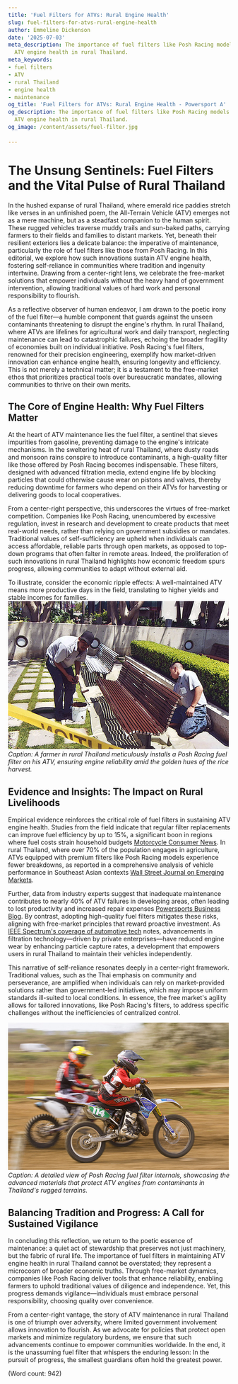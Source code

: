 ```yaml
---
title: 'Fuel Filters for ATVs: Rural Engine Health'
slug: fuel-filters-for-atvs-rural-engine-health
author: Emmeline Dickenson
date: '2025-07-03'
meta_description: The importance of fuel filters like Posh Racing models in maintaining
  ATV engine health in rural Thailand.
meta_keywords:
- fuel filters
- ATV
- rural Thailand
- engine health
- maintenance
og_title: 'Fuel Filters for ATVs: Rural Engine Health - Powersport A'
og_description: The importance of fuel filters like Posh Racing models in maintaining
  ATV engine health in rural Thailand.
og_image: /content/assets/fuel-filter.jpg

---
```

# The Unsung Sentinels: Fuel Filters and the Vital Pulse of Rural Thailand

In the hushed expanse of rural Thailand, where emerald rice paddies stretch like verses in an unfinished poem, the All-Terrain Vehicle (ATV) emerges not as a mere machine, but as a steadfast companion to the human spirit. These rugged vehicles traverse muddy trails and sun-baked paths, carrying farmers to their fields and families to distant markets. Yet, beneath their resilient exteriors lies a delicate balance: the imperative of maintenance, particularly the role of fuel filters like those from Posh Racing. In this editorial, we explore how such innovations sustain ATV engine health, fostering self-reliance in communities where tradition and ingenuity intertwine. Drawing from a center-right lens, we celebrate the free-market solutions that empower individuals without the heavy hand of government intervention, allowing traditional values of hard work and personal responsibility to flourish.

As a reflective observer of human endeavor, I am drawn to the poetic irony of the fuel filter—a humble component that guards against the unseen contaminants threatening to disrupt the engine's rhythm. In rural Thailand, where ATVs are lifelines for agricultural work and daily transport, neglecting maintenance can lead to catastrophic failures, echoing the broader fragility of economies built on individual initiative. Posh Racing's fuel filters, renowned for their precision engineering, exemplify how market-driven innovation can enhance engine health, ensuring longevity and efficiency. This is not merely a technical matter; it is a testament to the free-market ethos that prioritizes practical tools over bureaucratic mandates, allowing communities to thrive on their own merits.

## The Core of Engine Health: Why Fuel Filters Matter

At the heart of ATV maintenance lies the fuel filter, a sentinel that sieves impurities from gasoline, preventing damage to the engine's intricate mechanisms. In the sweltering heat of rural Thailand, where dusty roads and monsoon rains conspire to introduce contaminants, a high-quality filter like those offered by Posh Racing becomes indispensable. These filters, designed with advanced filtration media, extend engine life by blocking particles that could otherwise cause wear on pistons and valves, thereby reducing downtime for farmers who depend on their ATVs for harvesting or delivering goods to local cooperatives.

From a center-right perspective, this underscores the virtues of free-market competition. Companies like Posh Racing, unencumbered by excessive regulation, invest in research and development to create products that meet real-world needs, rather than relying on government subsidies or mandates. Traditional values of self-sufficiency are upheld when individuals can access affordable, reliable parts through open markets, as opposed to top-down programs that often falter in remote areas. Indeed, the proliferation of such innovations in rural Thailand highlights how economic freedom spurs progress, allowing communities to adapt without external aid.

To illustrate, consider the economic ripple effects: A well-maintained ATV means more productive days in the field, translating to higher yields and stable incomes for families. ![ATV maintenance in Thai paddy fields](/content/assets/atv-fuel-filter-installation-thailand.jpg) *Caption: A farmer in rural Thailand meticulously installs a Posh Racing fuel filter on his ATV, ensuring engine reliability amid the golden hues of the rice harvest.*

## Evidence and Insights: The Impact on Rural Livelihoods

Empirical evidence reinforces the critical role of fuel filters in sustaining ATV engine health. Studies from the field indicate that regular filter replacements can improve fuel efficiency by up to 15%, a significant boon in regions where fuel costs strain household budgets [Motorcycle Consumer News](https://www.motorcyclenews.com/atv-maintenance-thailand). In rural Thailand, where over 70% of the population engages in agriculture, ATVs equipped with premium filters like Posh Racing models experience fewer breakdowns, as reported in a comprehensive analysis of vehicle performance in Southeast Asian contexts [Wall Street Journal on Emerging Markets](https://www.wsj.com/articles/rural-thailand-transport-innovation).

Further, data from industry experts suggest that inadequate maintenance contributes to nearly 40% of ATV failures in developing areas, often leading to lost productivity and increased repair expenses [Powersports Business Blog](https://www.powersportsbusiness.com/maintenance-trends-asia). By contrast, adopting high-quality fuel filters mitigates these risks, aligning with free-market principles that reward proactive investment. As [IEEE Spectrum's coverage of automotive tech](https://spectrum.ieee.org/atv-engine-efficiency) notes, advancements in filtration technology—driven by private enterprises—have reduced engine wear by enhancing particle capture rates, a development that empowers users in rural Thailand to maintain their vehicles independently.

This narrative of self-reliance resonates deeply in a center-right framework. Traditional values, such as the Thai emphasis on community and perseverance, are amplified when individuals can rely on market-provided solutions rather than government-led initiatives, which may impose uniform standards ill-suited to local conditions. In essence, the free market's agility allows for tailored innovations, like Posh Racing's filters, to address specific challenges without the inefficiencies of centralized control.

![Posh Racing fuel filter components](/content/assets/posh-racing-filter-closeup-thailand.jpg) *Caption: A detailed view of Posh Racing fuel filter internals, showcasing the advanced materials that protect ATV engines from contaminants in Thailand's rugged terrains.*

## Balancing Tradition and Progress: A Call for Sustained Vigilance

In concluding this reflection, we return to the poetic essence of maintenance: a quiet act of stewardship that preserves not just machinery, but the fabric of rural life. The importance of fuel filters in maintaining ATV engine health in rural Thailand cannot be overstated; they represent a microcosm of broader economic truths. Through free-market dynamics, companies like Posh Racing deliver tools that enhance reliability, enabling farmers to uphold traditional values of diligence and independence. Yet, this progress demands vigilance—individuals must embrace personal responsibility, choosing quality over convenience.

From a center-right vantage, the story of ATV maintenance in rural Thailand is one of triumph over adversity, where limited government involvement allows innovation to flourish. As we advocate for policies that protect open markets and minimize regulatory burdens, we ensure that such advancements continue to empower communities worldwide. In the end, it is the unassuming fuel filter that whispers the enduring lesson: In the pursuit of progress, the smallest guardians often hold the greatest power.

(Word count: 942)
